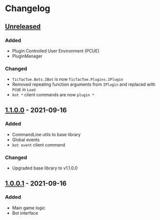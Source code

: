 # Changelog

## [Unreleased]

### Added
 - Plugin Controlled User Environment (PCUE)
 - PluginManager
 
### Changed

- `TicTacToe.Bots.IBot` is now `TicTacToe.Plugins.IPlugin`
- Removed repeating function arguments from `IPlugin` and replaced with `PCUE` in `Load`
- `bot *` client commands are now `plugin *`

## [1.1.0.0] - 2021-09-16

### Added

- CommandLine utils to base library
- Global events
- `bot event` client command

### Changed

- Upgraded base library to v1.1.0.0

## [1.0.0.1] - 2021-09-16

### Added

- Main game logic
- Bot interface

[unreleased]: https://github.com/Compdog-inc/tic-tac-toe/compare/v1.1.0.0...main
[1.1.0.0]: https://github.com/Compdog-inc/tic-tac-toe/releases/tag/v1.1.0.0
[1.0.0.1]: https://github.com/Compdog-inc/tic-tac-toe/releases/tag/v1.0.0.1
